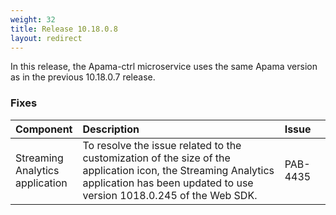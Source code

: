 ```yaml
---
weight: 32
title: Release 10.18.0.8
layout: redirect
---
```


In this release, the Apama-ctrl microservice uses the same Apama version as in the previous 10.18.0.7 release.

### Fixes

<table>
<colgroup>
    <col style="width: 15%;">
    <col style="width: 70%;">
    <col style="width: 15%;">
</colgroup>
<thead>
<tr>
<th style="text-align:left">Component</th>
<th style="text-align:left">Description</th>
<th style="text-align:left">Issue</th>
</tr>
</thead>
<tbody>
<tr>
<tr>
<td style="text-align:left">Streaming Analytics application</td>
<td style="text-align:left">To resolve the issue related to the customization of the size of the application icon, the Streaming Analytics application has been updated to use version 1018.0.245 of the Web SDK.</td>
<td style="text-align:left">PAB-4435</td>
</tr>

</tbody>
</table>
